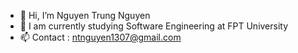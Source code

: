 - 👋 Hi, I’m Nguyen Trung Nguyen
- 🌱  I am currently studying Software Engineering at FPT University
- 📫 Contact : ntnguyen1307@gmail.com

<!---
nguyennt72/nguyennt72 is a ✨ special ✨ repository because its `README.md` (this file) appears on your GitHub profile.
You can click the Preview link to take a look at your changes.
--->
